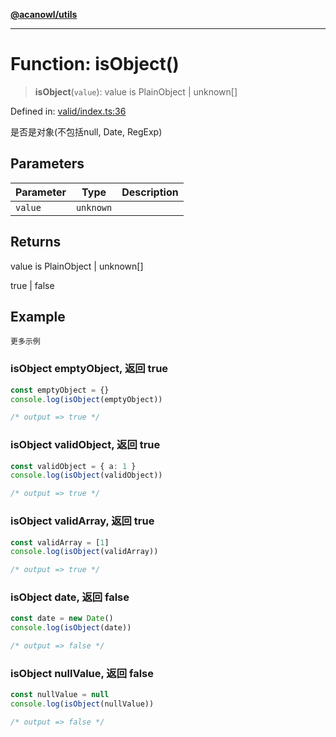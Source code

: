 [**@acanowl/utils**](../../README.md)

***

# Function: isObject()

> **isObject**(`value`): value is PlainObject \| unknown\[\]

Defined in: [valid/index.ts:36](https://github.com/acanowl/acanowl-framework/blob/56fbec47a32608dccbd714bce431df6d253fa988/packages/utils/src/valid/index.ts#L36)

是否是对象(不包括null, Date, RegExp)

## Parameters

| Parameter | Type | Description |
| ------ | ------ | ------ |
| `value` | `unknown` |  |

## Returns

value is PlainObject \| unknown\[\]

true | false

## Example

```更多示例```
### isObject emptyObject, 返回 true

```typescript
const emptyObject = {}
console.log(isObject(emptyObject))

/* output => true */
```

### isObject validObject, 返回 true

```typescript
const validObject = { a: 1 }
console.log(isObject(validObject))

/* output => true */
```

### isObject validArray, 返回 true

```typescript
const validArray = [1]
console.log(isObject(validArray))

/* output => true */
```

### isObject date, 返回 false

```typescript
const date = new Date()
console.log(isObject(date))

/* output => false */
```

### isObject nullValue, 返回 false

```typescript
const nullValue = null
console.log(isObject(nullValue))

/* output => false */
```
